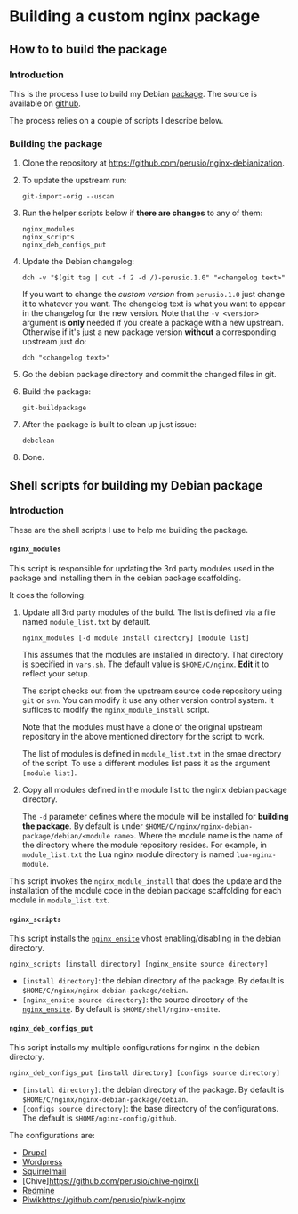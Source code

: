 # Building a custom nginx package 

## How to to build the package

### Introduction 

This is the process I use to build my Debian
[package](http://debian.perusio.net). The source is available on
[github](https://github.com/perusio/nginx-debianization). 

The process relies on a couple of scripts I describe below.

### Building the package

 1. Clone the repository at https://github.com/perusio/nginx-debianization.
 2. To update the upstream run:
    
        git-import-orig --uscan
 3. Run the helper scripts below if **there are changes** to any of them:

        nginx_modules
        nginx_scripts
        nginx_deb_configs_put
 4. Update the Debian changelog:

        dch -v "$(git tag | cut -f 2 -d /)-perusio.1.0" "<changelog text>"
    If you want to change the *custom version* from `perusio.1.0` just
    change it to whatever you want. The changelog text is what you
    want to appear in the changelog for the new version. Note that
    the `-v <version>` argument is **only** needed if you create a
    package with a new upstream. Otherwise if it's just a new package
    version **without** a corresponding upstream just do:
    
        dch "<changelog text>"
 5. Go the debian package directory and commit the changed files in git.
 6. Build the package:
 
        git-buildpackage
 7. After the package is built to clean up just issue:
    
        debclean
 8. Done.
        
## Shell scripts for building my Debian package

### Introduction

These are the shell scripts I use to help me building the package.

#### `nginx_modules`

This script is responsible for updating the 3rd party modules used in
the package and installing them in the debian package scaffolding. 

It does the following:

 1. Update all 3rd party modules of the build. The list is defined via
    a file named `module_list.txt` by default.
    
        nginx_modules [-d module install directory] [module list]

    This assumes that the modules are installed in 
    directory. That directory is specified in `vars.sh`. The default
    value is `$HOME/C/nginx`. **Edit** it to reflect your setup.
   
    The script checks out from the upstream source code repository
    using `git` or `svn`. You can modify it use any other version
    control system. It suffices to modify the `nginx_module_install`
    script.

    Note that the modules must have a clone of the original upstream
    repository in the above mentioned directory for the script to
    work.

    The list of modules is defined in `module_list.txt` in the smae
    directory of the script. To use a different modules list pass it
    as the argument `[module list]`. 

 2. Copy all modules defined in the module list to the nginx debian
    package directory.

    The `-d` parameter defines where the module will be installed for
    **building the package**. By default is under
    `$HOME/C/nginx/nginx-debian-package/debian/<module name>`. Where
    the module name is the name of the directory where the module
    repository resides. For example, in `module_list.txt` the Lua
    nginx module directory is named `lua-nginx-module`.

This script invokes the `nginx_module_install` that does the update
and the installation of the module code in the debian package
scaffolding for each module in `module_list.txt`.

#### `nginx_scripts`

This script installs the
[`nginx_ensite`](https://github.com/perusio/nginx_ensite) vhost
enabling/disabling in the debian directory.

    nginx_scripts [install directory] [nginx_ensite source directory]

 * `[install directory]`: the debian directory of the package. By
   default is `$HOME/C/nginx/nginx-debian-package/debian`.
 * `[nginx_ensite source directory]`: the source directory of the
   [`nginx_ensite`](https://github.com/perusio/nginx_ensite). By
   default is `$HOME/shell/nginx-ensite`.

#### `nginx_deb_configs_put`

This script installs my multiple configurations for nginx in the
debian directory.

    nginx_deb_configs_put [install directory] [configs source directory]

 * `[install directory]`: the debian directory of the package. By
   default is `$HOME/C/nginx/nginx-debian-package/debian`.
 * `[configs source directory]`: the base directory of the
 configurations. The default is `$HOME/nginx-config/github`.

The configurations are:

 * [Drupal](https://github.com/perusio/drupal-with-nginx)
 * [Wordpress](https://github.com/perusio/wordpress-nginx)
 * [Squirrelmail](https://github.com/perusio/squirrelmail-nginx)
 * [Chive]https://github.com/perusio/chive-nginx()
 * [Redmine](https://github.com/perusio/redmine-nginx)
 * [Piwik]()https://github.com/perusio/piwik-nginx
